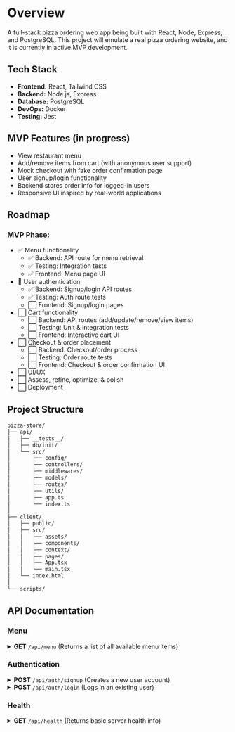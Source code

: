 # Overview

A full-stack pizza ordering web app being built with React, Node, Express, and PostgreSQL. This project will emulate a real pizza ordering website, and it is currently in active MVP development.

## Tech Stack

- **Frontend:** React, Tailwind CSS
- **Backend:** Node.js, Express
- **Database:** PostgreSQL
- **DevOps:** Docker
- **Testing:** Jest

## MVP Features (in progress)

- View restaurant menu
- Add/remove items from cart (with anonymous user support)
- Mock checkout with fake order confirmation page
- User signup/login functionality
- Backend stores order info for logged-in users
- Responsive UI inspired by real-world applications

## Roadmap

### MVP Phase:

- ✅ Menu functionality
    - ✅ Backend: API route for menu retrieval
    - ✅ Testing: Integration tests
    - ✅ Frontend: Menu page UI
- 🔄 User authentication
    - ✅ Backend: Signup/login API routes
    - ✅ Testing: Auth route tests
    - ⬜ Frontend: Signup/login pages
- ⬜ Cart functionality
    - ⬜ Backend: API routes (add/update/remove/view items)
    - ⬜ Testing: Unit & integration tests
    - ⬜ Frontend: Interactive cart UI
- ⬜ Checkout & order placement
    - ⬜ Backend: Checkout/order process
    - ⬜ Testing: Order route tests
    - ⬜ Frontend: Checkout & order confirmation UI
- ⬜ UI/UX
- ⬜ Assess, refine, optimize, & polish
- ⬜ Deployment

## Project Structure

```bash
pizza-store/
├── api/
│   ├── __tests__/
│   ├── db/init/
│   └── src/
│       ├── config/
│       ├── controllers/
│       ├── middlewares/
│       ├── models/
│       ├── routes/
│       ├── utils/
│       ├── app.ts
│       └── index.ts
│
├── client/
│   ├── public/
│   ├── src/
│   │   ├── assets/
│   │   ├── components/
│   │   ├── context/
│   │   ├── pages/
│   │   ├── App.tsx
│   │   └── main.tsx
│   └── index.html
│
└── scripts/
```

## API Documentation

### Menu

<details>
	<summary>
		<b>GET</b>
		<code>/api/menu</code>
		(Returns a list of all available menu items)
	</summary>

#### Parameters

> None

#### Headers

> None

#### Responses

> | HTTP Code | Content-Type       | Response                      |
> | --------- | ------------------ | ----------------------------- |
> | `200`     | `application/json` | Array of menu items           |
> | `200`     | `application/json` | Failed to retrieve menu items |

#### Example Response

```json
[
	{
		"id": 1,
		"name": "Cheese Pizza",
		"description": "Three-cheese blend of mozzarella, provolone, and parmesan.",
		"price": "8.99",
		"category": "pizza",
		"image_url": null,
		"created_at": "2025-06-09T05:55:02.997Z"
	},
	{
		"id": 2,
		"name": "Pepperoni Pizza",
		"description": "Crisp pepperoni, mozzarella, provolone, and parmesan.",
		"price": "9.99",
		"category": "pizza",
		"image_url": null,
		"created_at": "2025-06-09T05:55:02.997Z"
	}
]
```

---

</details>

### Authentication

<details>
	<summary>
		<b>POST</b>
		<code>/api/auth/signup</code>
		(Creates a new user account)
	</summary>

#### Parameters

> | Name     | Type     | Data Type | Description              |
> | -------- | -------- | --------- | ------------------------ |
> | username | required | string    | Desired username         |
> | email    | required | string    | Email for the account    |
> | password | required | string    | Password for the account |

#### Headers

> | Name         | Value            | Required | Description            |
> | ------------ | ---------------- | -------- | ---------------------- |
> | Content-Type | application/json | Yes      | Must be JSON formatted |

#### Responses

> | HTTP Code | Content-Type       | Response        |
> | --------- | ------------------ | --------------- |
> | `201`     | `application/json` | id and username |
> | `400`     | `application/json` | Missing fields  |
> | `500`     | `application/json` | Signup failed   |

#### Example Request

```json
{
	"username": "john_doe",
	"email": "john_doe@example.com",
	"password": "securePassword123"
}
```

#### Example Response

```json
{
	"id": 1,
	"username": "john_doe"
}
```

---

</details>

<details>
	<summary>
		<b>POST</b>
		<code>/api/auth/login</code>
		(Logs in an existing user)
	</summary>

#### Parameters

> | Name     | Type     | Data Type | Description         |
> | -------- | -------- | --------- | ------------------- |
> | email    | required | string    | Registered email    |
> | password | required | string    | Associated password |

#### Headers

> | Name         | Value            | Required | Description            |
> | ------------ | ---------------- | -------- | ---------------------- |
> | Content-Type | application/json | Yes      | Must be JSON formatted |

#### Responses

> | HTTP Code | Content-Type       | Response            |
> | --------- | ------------------ | ------------------- |
> | `200`     | `application/json` | id and username     |
> | `400`     | `application/json` | Missing credentials |
> | `401`     | `application/json` | Invalid credentials |
> | `500`     | `application/json` | Login failed        |

#### Example Request

```json
{
	"email": "john_doe@example.com",
	"password": "securePassword123"
}
```

#### Example Response

```json
{
	"id": 1,
	"username": "john_doe"
}
```

---

</details>

### Health

<details>
	<summary>
		<b>GET</b>
		<code>/api/health</code>
		(Returns basic server health info)
	</summary>

#### Parameters

> None

#### Headers

> None

#### Responses

> | HTTP Code | Content-Type       | Response                         |
> | --------- | ------------------ | -------------------------------- |
> | `200`     | `application/json` | Health status and server metrics |
> | `500`     | `application/json` | Unexpected internal error        |

#### Example Response

```json
{
	"status": "ok",
	"timestamp": 1718149634291,
	"uptime": 5234.1991027
}
```

---

</details>
